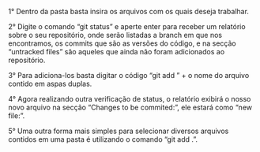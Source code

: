 1° Dentro da pasta basta insira os arquivos com os quais deseja trabalhar.

2° Digite o comando “git status” e aperte enter para receber um relatório sobre o seu repositório, onde serão listadas a branch em que nos encontramos, os commits que são as versões do código, e na secção “untracked files” são aqueles que ainda não foram adicionados ao repositório.

3° Para adiciona-los basta digitar o código “git add ” + o nome do arquivo contido em aspas duplas.

4° Agora realizando outra verificação de status, o relatório exibirá o nosso novo arquivo na secção “Changes to be commited:”, ele estará como “new file:”.

5° Uma outra forma mais simples para selecionar diversos arquivos contidos em uma pasta é utilizando o comando “git add .”.
